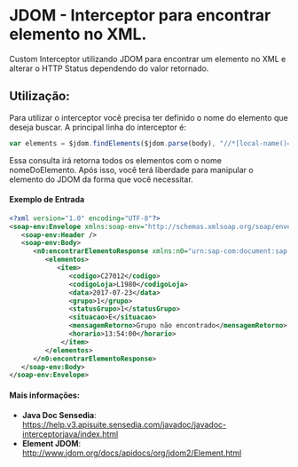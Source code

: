 # JDOM - Interceptor para encontrar elemento no XML.
Custom Interceptor utilizando JDOM para encontrar um elemento no XML e alterar o HTTP Status dependendo do valor  retornado. 
## Utilização:
Para utilizar o interceptor você precisa ter definido o nome do elemento que deseja buscar. A principal linha do interceptor é:
```javascript
var elements = $jdom.findElements($jdom.parse(body), "//*[local-name()='nomeDoElemento']");
```
Essa consulta irá retorna todos os elementos com o nome nomeDoElemento. Após isso, você terá liberdade para manipular o elemento do JDOM da forma que você necessitar. 

#### Exemplo de Entrada
```xml
<?xml version="1.0" encoding="UTF-8"?>
<soap-env:Envelope xmlns:soap-env="http://schemas.xmlsoap.org/soap/envelope/">
   <soap-env:Header />
   <soap-env:Body>
      <n0:encontrarElementoResponse xmlns:n0="urn:sap-com:document:sap:soap:functions:mc-style">
         <elementos>
            <item>
               <codigo>C27012</codigo>
               <codigoLoja>L1980</codigoLoja>
               <data>2017-07-23</data>
               <grupo>1</grupo>
               <statusGrupo>1</statusGrupo>
               <situacao>E</situacao>
               <mensagemRetorno>Grupo não encontrado</mensagemRetorno>
               <horario>13:54:00</horario>
             </item>
         </elementos>
      </n0:encontrarElementoResponse>
   </soap-env:Body>
</soap-env:Envelope>
```

 
#### Mais informações:

- **Java Doc Sensedia**: https://help.v3.apisuite.sensedia.com/javadoc/javadoc-interceptorjava/index.html
- **Element JDOM**: http://www.jdom.org/docs/apidocs/org/jdom2/Element.html
